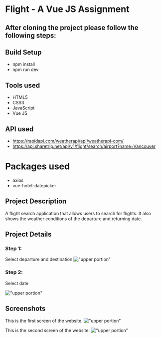# Flight - A Vue JS Assignment

## After cloning the project please follow the following steps:

## Build Setup

- npm install
- npm run dev

## Tools used

- HTML5
- CSS3
- JavaScript
- Vue JS

## API used

- https://rapidapi.com/weatherapi/api/weatherapi-com/
- https://api.sharetrip.net/api/v1/flight/search/airport?name=Vancouver

# Packages used

- axios
- vue-hotel-datepicker

## Project Description

A flight search application that allows users to search for flights.
It also shows the weather conditions of the departure and returning date.

## Project Details

### Step 1:

Select departure and destination
!["upper portion"](https://i.ibb.co/ZcczP4h/gitcity.png)

### Step 2:

Select date

!["upper portion"](https://i.ibb.co/1M88t1k/gitdate.png)

## Screenshots

This is the first screen of the website.
!["upper portion"](https://i.ibb.co/hs49sTr/gitfirst.png)

This is the second screen of the website.
!["upper portion"](https://i.ibb.co/dK76ykx/gitsecond.png)
